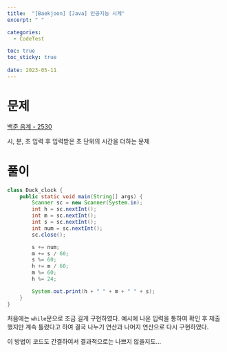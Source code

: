 ```yaml
---
title:  "[Baekjoon] [Java] 인공지능 시계"
excerpt: " "

categories:
  - CodeTest

toc: true
toc_sticky: true
 
date: 2023-05-11
---
```


# 문제

[백준 음계 - 2530](https://www.acmicpc.net/problem/2530)

시, 분, 초 입력 후 입력받은 초 단위의 시간을 더하는 문제

# 풀이

```java
class Duck_clock {
    public static void main(String[] args) {
        Scanner sc = new Scanner(System.in);
        int h = sc.nextInt();
        int m = sc.nextInt();
        int s = sc.nextInt();
        int num = sc.nextInt();
        sc.close();

        s += num;
        m += s / 60;
        s %= 60;
        h += m / 60;
        m %= 60;
        h %= 24;

        System.out.print(h + " " + m + " " + s);
    }
}
```

처음에는 `while`문으로 조금 길게 구현하였다. 예시에 나온 입력을 통하여 확인 후 제출했지만 계속 틀렸다고 하여 결국 나누기 연산과 나머지 연산으로 다시 구현하였다. 

이 방법이 코드도 간결하여서 결과적으로는 나쁘지 않을지도...
